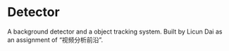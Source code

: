 # Detector
A background detector and a object tracking system. Built by Licun Dai as an assignment of “视频分析前沿”.
